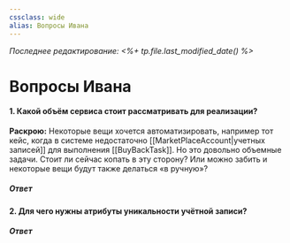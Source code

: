 ```yaml
---
cssclass: wide
alias: Вопросы Ивана
---
```


*Последнее редактирование: <%+ tp.file.last_modified_date() %>*

# Вопросы Ивана


#### 1. Какой объём сервиса стоит рассматривать для реализации?

**Раскрою:** Некоторые вещи хочется автоматизировать, например тот кейс, когда в системе недостаточно [[MarketPlaceAccount|учетных записей]] для выполнения [[BuyBackTask]]. Но это довольно объемные задачи. Стоит ли сейчас копать в эту сторону? Или можно забить и некоторые вещи будут также делаться «в ручную»?

##### Ответ

#### 2. Для чего нужны атрибуты уникальности учётной записи? 

##### Ответ

